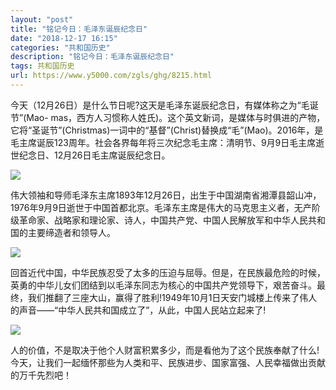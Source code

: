 ```yaml
---
layout: "post"
title: "铭记今日：毛泽东诞辰纪念日"
date: "2018-12-17 16:15"
categories: "共和国历史"
description: "铭记今日：毛泽东诞辰纪念日"
tags: 共和国历史
url: https://www.y5000.com/zgls/ghg/8215.html
---
```






今天（12月26日）是什么节日呢?这天是毛泽东诞辰纪念日，有媒体称之为“毛诞节”(Mao-
mas，西方人习惯称人姓氏)。这个英文新词，是媒体与时俱进的产物，它将“圣诞节”(Christmas)一词中的“基督”(Christ)替换成“毛”(Mao)。2016年，是毛主席诞辰123周年。社会各界每年将三次纪念毛主席：清明节、9月9日毛主席逝世纪念日、12月26日毛主席诞辰纪念日。

![](https://img.y5000.com/uploads/allimg/161226/6-16122609291XE.jpg)

伟大领袖和导师毛泽东主席1893年12月26日，出生于中国湖南省湘潭县韶山冲，1976年9月9日逝世于中国首都北京。毛泽东主席是伟大的马克思主义者，无产阶级革命家、战略家和理论家、诗人，中国共产党、中国人民解放军和中华人民共和国的主要缔造者和领导人。

![](https://img.y5000.com/uploads/allimg/161226/6-16122609293bF.jpg)

回首近代中国，中华民族忍受了太多的压迫与屈辱。但是，在民族最危险的时候，英勇的中华儿女们团结到以毛泽东同志为核心的中国共产党领导下，艰苦奋斗。最终，我们推翻了三座大山，赢得了胜利!1949年10月1日天安门城楼上传来了伟人的声音——“中华人民共和国成立了”，从此，中国人民站立起来了!

![](https://img.y5000.com/uploads/allimg/161226/6-16122609295a53.jpg)

人的价值，不是取决于他个人财富积累多少，而是看他为了这个民族奉献了什么!今天，让我们一起缅怀那些为人类和平、民族进步、国家富强、人民幸福做出贡献的万千先烈吧！

